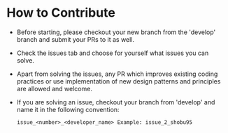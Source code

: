 # How to Contribute

- Before starting, please checkout your new branch from the 'develop' branch and submit your PRs to
  it as well.
- Check the issues tab and choose for yourself what issues you can solve.
- Apart from solving the issues, any PR which improves existing coding practices or use
  implementation of new design patterns and principles are allowed and welcome.
- If you are solving an issue, checkout your branch from 'develop' and name it in the following convention:

    ```
    issue_<number>_<developer_name> Example: issue_2_shobu95
    ```
